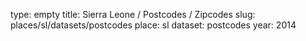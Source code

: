 type: empty
title: Sierra Leone / Postcodes / Zipcodes
slug: places/sl/datasets/postcodes
place: sl
dataset: postcodes
year: 2014
